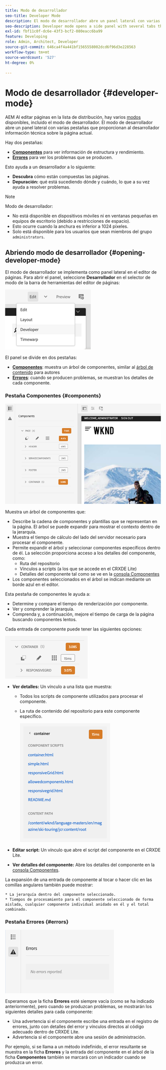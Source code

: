 ```yaml
---
title: Modo de desarrollador
seo-title: Developer Mode
description: El modo de desarrollador abre un panel lateral con varias pestañas que proporcionan al desarrollador información sobre la página actual
seo-description: Developer mode opens a side panel with several tabs that provide a developer with information about the current page
exl-id: fbf11c0f-dc6e-43f3-bcf2-080eacc6ba99
feature: Developing
role: Admin, Architect, Developer
source-git-commit: 646ca4f4a441bf1565558002dcd6f96d3e228563
workflow-type: tm+mt
source-wordcount: '527'
ht-degree: 0%

---
```


# Modo de desarrollador {#developer-mode}

AEM Al editar páginas en la lista de distribución, hay varios [modos](/help/sites-cloud/authoring/sites-console/introduction.md#page-modes) disponibles, incluido el modo de desarrollador. El modo de desarrollador abre un panel lateral con varias pestañas que proporcionan al desarrollador información técnica sobre la página actual.

Hay dos pestañas:

* **[Componentes](#components)** para ver información de estructura y rendimiento.
* **[Errores](#errors)** para ver los problemas que se producen.

Esto ayuda a un desarrollador a lo siguiente:

* **Descubra** cómo están compuestas las páginas.
* **Depuración:** qué está sucediendo dónde y cuándo, lo que a su vez ayuda a resolver problemas.

>[!NOTE]
>
>Modo de desarrollador:
>
>* No está disponible en dispositivos móviles ni en ventanas pequeñas en equipos de escritorio (debido a restricciones de espacio).
>  * Esto ocurre cuando la anchura es inferior a 1024 píxeles.
>* Solo está disponible para los usuarios que sean miembros del grupo `administrators`.

## Abriendo modo de desarrollador {#opening-developer-mode}

El modo de desarrollador se implementa como panel lateral en el editor de páginas. Para abrir el panel, seleccione **Desarrollador** en el selector de modo de la barra de herramientas del editor de páginas:

![Abriendo modo de desarrollador](assets/developer-mode.png)

El panel se divide en dos pestañas:

* **[Componentes](#components)**: muestra un árbol de componentes, similar al [árbol de contenido](/help/sites-cloud/authoring/page-editor/editor-side-panel.md#content-tree) para autores
* **[Errores](#errors)**: cuando se producen problemas, se muestran los detalles de cada componente.

### Pestaña Componentes {#components}

![Pestaña Componentes](assets/developer-mode-components-tab.png)

Muestra un árbol de componentes que:

* Describe la cadena de componentes y plantillas que se representan en la página. El árbol se puede expandir para mostrar el contexto dentro de la jerarquía.
* Muestra el tiempo de cálculo del lado del servidor necesario para procesar el componente.
* Permite expandir el árbol y seleccionar componentes específicos dentro de él. La selección proporciona acceso a los detalles del componente, como:
   * Ruta del repositorio
   * Vínculos a scripts (a los que se accede en el CRXDE Lite)
   * Detalles del componente tal como se ve en la [consola Componentes](/help/sites-cloud/authoring/components-console.md)
* Los componentes seleccionados en el árbol se indican mediante un borde azul en el editor.

Esta pestaña de componentes le ayuda a:

* Determine y compare el tiempo de renderización por componente.
* Ver y comprender la jerarquía.
* Comprenda y, a continuación, mejore el tiempo de carga de la página buscando componentes lentos.

Cada entrada de componente puede tener las siguientes opciones:

![Ejemplo de componente en modo de desarrollador](assets/developer-mode-component-example.png)

* **Ver detalles:** Un vínculo a una lista que muestra:
   * Todos los scripts de componente utilizados para procesar el componente.
   * La ruta de contenido del repositorio para este componente específico.

     ![Ver detalles](assets/developer-mode-view-details.png)

* **Editar script:** Un vínculo que abre el script del componente en el CRXDE Lite.

* **Ver detalles del componente:** Abre los detalles del componente en la [consola Componentes](/help/sites-cloud/authoring/components-console.md).

La expansión de una entrada de componente al tocar o hacer clic en las comillas angulares también puede mostrar:

    * La jerarquía dentro del componente seleccionado.
    * Tiempos de procesamiento para el componente seleccionado de forma aislada, cualquier componente individual anidado en él y el total combinado.

### Pestaña Errores {#errors}

![Ficha de errores](assets/developer-mode-errors-tab.png)

Esperamos que la ficha **Errores** esté siempre vacía (como se ha indicado anteriormente), pero cuando se produzcan problemas, se mostrarán los siguientes detalles para cada componente:

* Una advertencia si el componente escribe una entrada en el registro de errores, junto con detalles del error y vínculos directos al código adecuado dentro de CRXDE Lite.
* Advertencia si el componente abre una sesión de administración.

Por ejemplo, si se llama a un método indefinido, el error resultante se muestra en la ficha **Errores** y la entrada del componente en el árbol de la ficha **Componentes** también se marcará con un indicador cuando se produzca un error.
